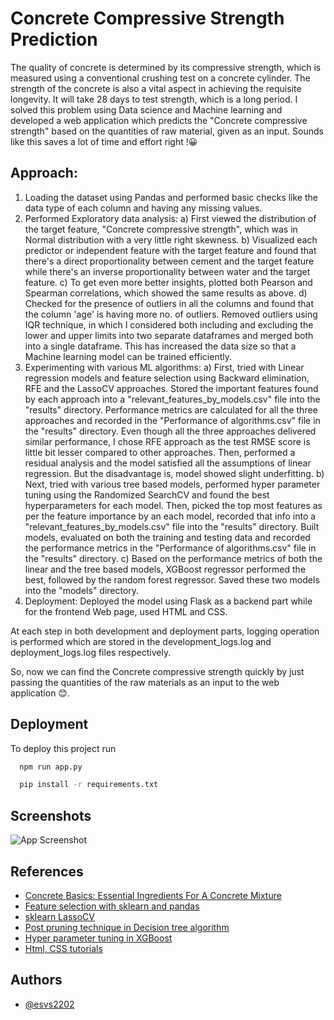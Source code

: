 
# Concrete Compressive Strength Prediction

The quality of concrete is determined by its compressive strength, which is measured using a conventional crushing test on a concrete cylinder. The strength of the concrete is also a vital aspect in achieving the requisite longevity. It will take 28 days to test strength, which is a long period.
I solved this problem using Data science and Machine learning and developed a web application which predicts the "Concrete compressive strength" based on the quantities of raw material, given as an input. Sounds like this saves a lot of time and effort right !😀

## Approach:
1. Loading the dataset using Pandas and performed basic checks like the data type of each column and having any missing values.
2. Performed Exploratory data analysis:
    a) First viewed the distribution of the target feature, "Concrete compressive strength", which was in Normal distribution with a very little right skewness.
    b) Visualized each predictor or independent feature with the target feature and found that there's a direct proportionality between cement and the target feature while there's an inverse proportionality between water and the target feature.
    c) To get even more better insights, plotted both Pearson and Spearman correlations, which showed the same results as above.
    d) Checked for the presence of outliers in all the columns and found that the column 'age' is having more no. of outliers. Removed outliers using IQR technique, in which I considered both including and excluding the lower and upper limits into two separate dataframes and merged both into a single dataframe. This has increased the data size so that a Machine learning model can be trained efficiently. 
3. Experimenting with various ML algorithms:
    a) First, tried with Linear regression models and feature selection using Backward elimination, RFE and the LassoCV approaches. Stored the important features found by each approach into a "relevant_features_by_models.csv" file into the "results" directory. Performance metrics are calculated for all the three approaches and recorded in the "Performance of algorithms.csv" file in the "results" directory. Even though all the three approaches delivered similar performance, I chose RFE approach as the test RMSE score is little bit lesser compared to other approaches. Then, performed a residual analysis and the model satisfied all the assumptions of linear regression. But the disadvantage is, model showed slight underfitting.
    b) Next, tried with various tree based models, performed hyper parameter tuning using the Randomized SearchCV and found the best hyperparameters for each model. Then, picked the top most features as per the feature importance by an each model, recorded that info into a "relevant_features_by_models.csv" file into the "results" directory. Built models, evaluated on both the training and testing data and recorded the performance metrics in the "Performance of algorithms.csv" file in the "results" directory.
    c) Based on the performance metrics of both the linear and the tree based models, XGBoost regressor performed the best, followed by the random forest regressor. Saved these two models into the "models" directory.
4. Deployment:
    Deployed the model using Flask as a backend part while for the frontend Web page, used HTML and CSS.

At each step in both development and deployment parts, logging operation is performed which are stored in the development_logs.log and deployment_logs.log files respectively. 

So, now we can find the Concrete compressive strength quickly by just passing the quantities of the raw materials as an input to the web application 😊. 


## Deployment

To deploy this project run

```bash
  npm run app.py
```

```bash
  pip install -r requirements.txt
```
## Screenshots

![App Screenshot](https://drive.google.com/file/d/1DVOoyvz9qq9qI86ld0Up765dcOdHNXb8/view?usp=sharing)

  
## References

 - [Concrete Basics: Essential Ingredients For A Concrete Mixture]( https://concretesupplyco.com/concrete-basics/)
 - [Feature selection with sklearn and pandas](https://towardsdatascience.com/feature-selection-with-pandas-e3690ad8504b)
 - [sklearn LassoCV](https://scikit-learn.org/stable/modules/generated/sklearn.linear_model.LassoCV.html)
 - [Post pruning technique in Decision tree algorithm ](https://towardsdatascience.com/3-techniques-to-avoid-overfitting-of-decision-trees-1e7d3d985a09)
 - [Hyper parameter tuning in XGBoost ](https://xgboost.readthedocs.io/en/latest/tutorials/param_tuning.html)
 - [Html, CSS tutorials ](https://www.w3schools.com/)
## Authors

- [@esvs2202](https://github.com/esvs2202)

  